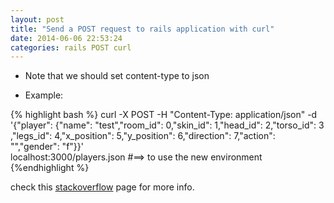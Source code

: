 ```yaml
---
layout: post
title: "Send a POST request to rails application with curl"
date: 2014-06-06 22:53:24
categories: rails POST curl
---
```


* Note that we should set content-type to json

* Example:

{% highlight bash %}
curl -X POST -H "Content-Type: application/json" -d \
'{"player": {"name": "test","room_id": 0,"skin_id": 1,"head_id": 2,"torso_id": 3 \
,"legs_id": 4,"x_position": 5,"y_position": 6,"direction": 7,"action": "","gender": "f"}}'\
localhost:3000/players.json
#==> to use the new environment
{%endhighlight %}

check this [stackoverflow][stack] page for more info.

[stack]: http://stackoverflow.com/questions/18690196/how-should-i-format-a-json-post-request-to-my-rails-app
